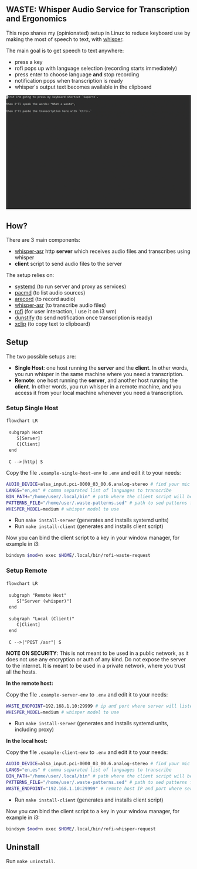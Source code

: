 ## WASTE: Whisper Audio Service for Transcription and Ergonomics

This repo shares my (opinionated) setup in Linux to reduce keyboard use by making the most of speech to text, with [whisper](https://github.com/openai/whisper).

The main goal is to get speech to text anywhere:

* press a key
* rofi pops up with language selection (recording starts immediately)
* press enter to choose language **and** stop recording
* notification pops when transcription is ready
* whisper's output text becomes available in the clipboard

![recording](/recording.gif)

## How?

There are 3 main components:

* [whisper-asr](https://github.com/ahmetoner/whisper-asr-webservice) http **server** which receives audio files and transcribes using whisper
* **client** script to send audio files to the server

The setup relies on:

* [systemd](https://systemd.io) (to run server and proxy as services)
* [pacmd](https://linux.die.net/man/1/pacmd) (to list audio sources)
* [arecord](https://linux.die.net/man/1/arecord) (to record audio)
* [whisper-asr](https://github.com/ahmetoner/whisper-asr-webservice) (to transcribe audio files)
* [rofi](https://github.com/davatorium/rofi) (for user interaction, I use it on i3 wm)
* [dunstify](https://linuxcommandlibrary.com/man/dunstify) (to send notification once transcription is ready)
* [xclip](https://linux.die.net/man/1/xclip) (to copy text to clipboard)

## Setup

The two possible setups are:

* **Single Host**: one host running the **server** and the **client**. In other words, you run whisper in the same machine where you need a transcription.
* **Remote**: one host running the **server**, and another host running the **client**. In other words, you run whisper in a remote machine, and you access it from your local machine whenever you need a transcription.

### Setup Single Host

```mermaid
flowchart LR

 subgraph Host
    S[Server]
    C[Client]
 end

 C -->|http| S
```

Copy the file `.example-single-host-env` to `.env` and edit it to your needs:

```sh
AUDIO_DEVICE=alsa_input.pci-0000_03_00.6.analog-stereo # find your mic with 'pacmd list-sources`
LANGS="en,es" # comma separated list of languages to transcribe
BIN_PATH="/home/user/.local/bin" # path where the client script will be installed
PATTERNS_FILE="/home/user/.waste-patterns.sed" # path to sed patterns file
WHISPER_MODEL=medium # whisper model to use
```

* Run `make install-server` (generates and installs systemd units)
* Run `make install-client` (generates and installs client script)

Now you can bind the client script to a key in your window manager, for example in i3:

```sh
bindsym $mod+n exec $HOME/.local/bin/rofi-waste-request
```

### Setup Remote

```mermaid
flowchart LR

 subgraph "Remote Host"
    S["Server (whisper)"]
 end

 subgraph "Local (Client)"
    C[Client]
 end

 C -->|"POST /asr"| S
```

**NOTE ON SECURITY**: This is not meant to be used in a public network, as it does not use any encryption or auth of any kind. Do not expose the server to the internet. It is meant to be used in a private network, where you trust all the hosts.

**In the remote host:**

Copy the file `.example-server-env` to `.env` and edit it to your needs:

```sh
WASTE_ENDPOINT=192.168.1.10:29999 # ip and port where server will listen
WHISPER_MODEL=medium # whisper model to use
```

* Run `make install-server` (generates and installs systemd units, including proxy)

**In the local host:**

Copy the file `.example-client-env` to `.env` and edit it to your needs:

```sh
AUDIO_DEVICE=alsa_input.pci-0000_03_00.6.analog-stereo # find your mic with 'pacmd list-sources`
LANGS="en,es" # comma separated list of languages to transcribe
BIN_PATH="/home/user/.local/bin" # path where the client script will be installed
PATTERNS_FILE="/home/user/.waste-patterns.sed" # path to sed patterns file
WASTE_ENDPOINT="192.168.1.10:29999" # remote host IP and port where server is listening
```

* Run `make install-client` (generates and installs client script)

Now you can bind the client script to a key in your window manager, for example in i3:

```sh
bindsym $mod+n exec $HOME/.local/bin/rofi-whisper-request
```

## Uninstall

Run `make uninstall`.
